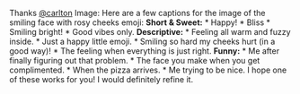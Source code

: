 Thanks [@carlton](/u/carlton)
Image: Here are a few captions for the image of the smiling face with rosy
cheeks emoji: **Short & Sweet:** * Happy! * Bliss * Smiling bright! * Good
vibes only. **Descriptive:** * Feeling all warm and fuzzy inside. * Just a
happy little emoji. * Smiling so hard my cheeks hurt (in a good way)! * The
feeling when everything is just right. **Funny:** * Me after finally figuring
out that problem. * The face you make when you get complimented. * When the
pizza arrives. * Me trying to be nice. I hope one of these works for you!
I would definitely refine it.